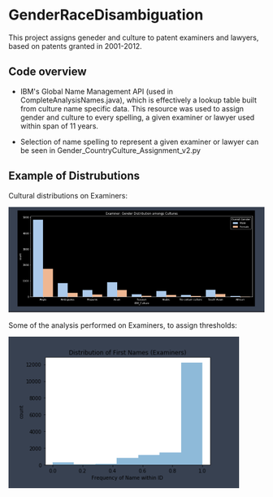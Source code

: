 # GenderRaceDisambiguation
This project assigns geneder and culture to patent examiners and lawyers, based on patents granted in 2001-2012.

## Code overview

* IBM's Global Name Management API (used in CompleteAnalysisNames.java), which is effectively a lookup table built from culture name specific data. 
This resource was used to assign gender and culture to every spelling, a given examiner or lawyer used within span of 11 years. 

* Selection of name spelling to represent a given examiner or lawyer can be seen in Gender_CountryCulture_Assignment_v2.py

## Example of Distrubutions 

Cultural distributions on Examiners:

![alt text](https://github.com/danieljbae/GenderRaceDisambiguation/blob/master/Examiners_Cultural_Dist.PNG)

Some of the analysis performed on Examiners, to assign thresholds:

![alt text](https://github.com/danieljbae/GenderRaceDisambiguation/blob/master/Examiners_FirstName.PNG)
